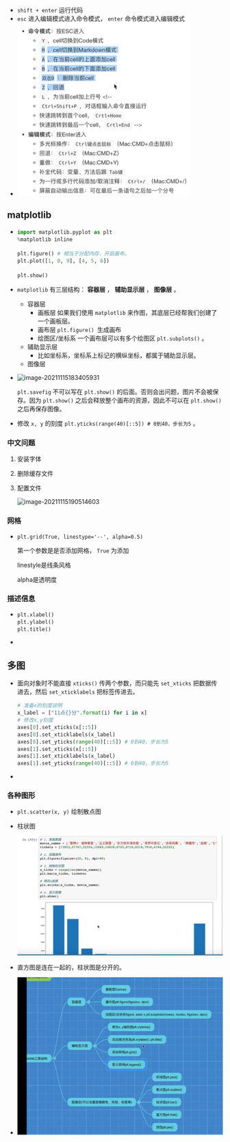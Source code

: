 + `shift + enter` 运行代码
+ `esc` 进入编辑模式进入命令模式， `enter` 命令模式进入编辑模式
+ ![image-20211115160931010](https://raw.githubusercontent.com/smallzhong/new_new_picgo_picbed/main/image-20211115160931010.png)

## matplotlib

+ ```python
  import matplotlib.pyplot as plt
  %matplotlib inline
  
  plt.figure() # 相当于分配内存，开启画布。
  plt.plot([1, 0, 9], [4, 5, 6])
  
  plt.show()
  ```

+ `matplotlib` 有三层结构： **容器层** ， **辅助显示层** ， **图像层** 。

  + 容器层
    + 画板层 如果我们使用 `matplotlib` 来作图，其底层已经帮我们创建了一个画板层。
    + 画布层 `plt.figure() `生成画布
    + 绘图区/坐标系 一个画布层可以有多个绘图区 `plt.subplots()` 。
  + 辅助显示层
    + 比如坐标系，坐标系上标记的横纵坐标，都属于辅助显示层。
  + 图像层

+ ![image-20211115183405931](https://raw.githubusercontent.com/smallzhong/new_new_picgo_picbed/main/image-20211115183405931.png)

  `plt.savefig` 不可以写在 `plt.show()` 的后面。否则会出问题，图片不会被保存。因为 `plt.show()` 之后会释放整个画布的资源，因此不可以在 `plt.show()` 之后再保存图像。

+ 修改 `x, y` 的刻度  `plt.yticks(range(40)[::5]) # 0到40，步长为5` 。

### 中文问题

1. 安装字体

2. 删除缓存文件

3. 配置文件

   ![image-20211115190514603](https://raw.githubusercontent.com/smallzhong/new_new_picgo_picbed/main/image-20211115190514603.png)

### 网格

+ `plt.grid(True, linestype='--', alpha=0.5)`

  第一个参数是是否添加网格， `True` 为添加

  linestyle是线条风格

  alpha是透明度

### 描述信息

+ ```python
  plt.xlabel()
  plt.ylabel()
  plt.title()
  ```

+ 

## 多图

+ 面向对象时不能直接 `xticks()` 传两个参数，而只能先 `set_xticks` 把数据传进去，然后 `set_xticklabels` 把标签传进去。

  ```python
  # 准备x的刻度说明
  x_label = ["11点{}分".format(i) for i in x]
  # 修改x,y刻度
  axes[0].set_xticks(x[::5])
  axes[0].set_xticklabels(x_label)
  axes[0].set_yticks(range(40)[::5]) # 0到40，步长为5
  axes[1].set_xticks(x[::5])
  axes[1].set_xticklabels(x_label)
  axes[1].set_yticks(range(40)[::5]) # 0到40，步长为5
  ```

+ 

### 各种图形

+ `plt.scatter(x, y)` 绘制散点图

+ 柱状图

  ![image-20211115202247869](https://raw.githubusercontent.com/smallzhong/new_new_picgo_picbed/main/image-20211115202247869.png)

+ 直方图是连在一起的，柱状图是分开的。

+ ![image-20211115213633992](https://raw.githubusercontent.com/smallzhong/new_new_picgo_picbed/main/image-20211115213633992.png)

  